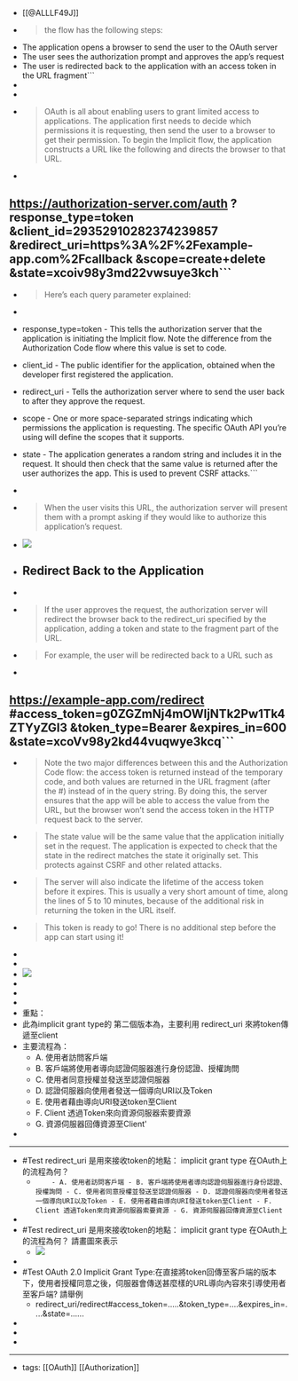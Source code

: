 - [[@ALLLF49J]]
- > the flow has the following steps:
 - The application opens a browser to send the user to the OAuth server
 - The user sees the authorization prompt and approves the app’s request
 - The user is redirected back to the application with an access token in the URL fragment```
- 
- 
- > OAuth is all about enabling users to grant limited access to applications. The application first needs to decide which permissions it is requesting, then send the user to a browser to get their permission. To begin the Implicit flow, the application constructs a URL like the following and directs the browser to that URL.
- ```javascript
https://authorization-server.com/auth
 ?response_type=token
 &client_id=29352910282374239857
 &redirect_uri=https%3A%2F%2Fexample-app.com%2Fcallback
 &scope=create+delete
 &state=xcoiv98y3md22vwsuye3kch```
- 
- > Here’s each query parameter explained: 

- ```javascript
- response_type=token - This tells the authorization server that the application is initiating the Implicit flow. Note the difference from the Authorization Code flow where this value is set to code.

- client_id - The public identifier for the application, obtained when the developer first registered the application.

- redirect_uri - Tells the authorization server where to send the user back to after they approve the request.

- scope - One or more space-separated strings indicating which permissions the application is requesting. The specific OAuth API you’re using will define the scopes that it supports.

- state - The application generates a random string and includes it in the request. It should then check that the same value is returned after the user authorizes the app. This is used to prevent CSRF attacks.```
- 
- > When the user visits this URL, the authorization server will present them with a prompt asking if they would like to authorize this application’s request.
- ![](https://developer.okta.com/assets-jekyll/blog/oauth-authorization-code-grant-type/oauth-prompt-48d4b9d76687db5e661fd8f434514d4d4f9136f7a9a7bdc049a93cf8894c653d.png)
- ## Redirect Back to the Application
- 
- > If the user approves the request, the authorization server will redirect the browser back to the redirect_uri specified by the application, adding a token and state to the fragment part of the URL.
- > For example, the user will be redirected back to a URL such as
- ```javascript
https://example-app.com/redirect
  #access_token=g0ZGZmNj4mOWIjNTk2Pw1Tk4ZTYyZGI3
  &token_type=Bearer
  &expires_in=600
  &state=xcoVv98y2kd44vuqwye3kcq```
- 
- > Note the two major differences between this and the Authorization Code flow: the access token is returned instead of the temporary code, and both values are returned in the URL fragment (after the #) instead of in the query string. By doing this, the server ensures that the app will be able to access the value from the URL, but the browser won’t send the access token in the HTTP request back to the server.
- > The state value will be the same value that the application initially set in the request. The application is expected to check that the state in the redirect matches the state it originally set. This protects against CSRF and other related attacks.
- > The server will also indicate the lifetime of the access token before it expires. This is usually a very short amount of time, along the lines of 5 to 10 minutes, because of the additional risk in returning the token in the URL itself.
- > This token is ready to go! There is no additional step before the app can start using it!
- 
- 
- ![](https://res.cloudinary.com/dqfxgtyoi/image/upload/v1679229338/blog/OAuth/OAuth-implicit-version2_euhcgr.png)
- 
- 
- 
- 重點：
- 此為implicit grant type的 第二個版本為，主要利用 redirect_uri 來將token傳遞至client
- 主要流程為：
    - A. 使用者訪問客戶端
    - B. 客戶端將使用者導向認證伺服器進行身份認證、授權詢問
    - C. 使用者同意授權並發送至認證伺服器
    - D. 認證伺服器向使用者發送一個導向URI以及Token
    - E. 使用者藉由導向URI發送token至Client
    - F. Client 透過Token來向資源伺服器索要資源
    - G. 資源伺服器回傳資源至Client'
- 
- ---
- #Test redirect_uri 是用來接收token的地點： implicit grant type 在OAuth上的流程為何？ 
    -  `	- A. 使用者訪問客戶端 - B. 客戶端將使用者導向認證伺服器進行身份認證、授權詢問 - C. 使用者同意授權並發送至認證伺服器 - D. 認證伺服器向使用者發送一個導向URI以及Token - E. 使用者藉由導向URI發送token至Client - F. Client 透過Token來向資源伺服器索要資源 - G. 資源伺服器回傳資源至Client`
- 
- #Test  redirect_uri 是用來接收token的地點： implicit grant type 在OAuth上的流程為何？ 請畫圖來表示
    -  ![](https://res.cloudinary.com/dqfxgtyoi/image/upload/v1679229338/blog/OAuth/OAuth-implicit-version2_euhcgr.png)
- 
-  #Test OAuth 2.0 Implicit Grant Type:在直接將token回傳至客戶端的版本下，使用者授權同意之後，伺服器會傳送甚麼樣的URL導向內容來引導使用者至客戶端? 請舉例
    - redirect_uri/redirect#access_token=.....&token_type=....&expires_in=....&state=......
- 
- 
- 
- ---
- tags: [[OAuth]] [[Authorization]]

